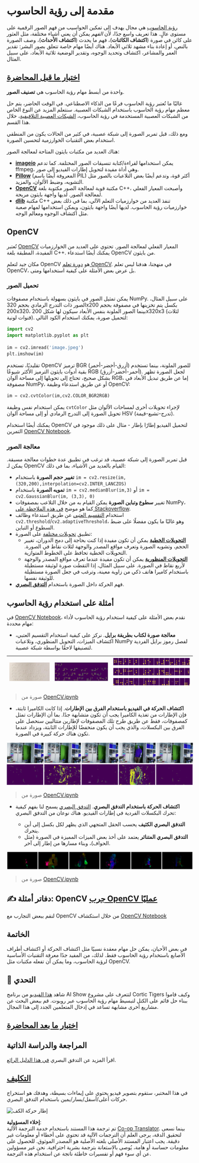 <!--
CO_OP_TRANSLATOR_METADATA:
{
  "original_hash": "4bedc8e702db17260cfe824d58b6cfd4",
  "translation_date": "2025-08-26T09:34:53+00:00",
  "source_file": "lessons/4-ComputerVision/06-IntroCV/README.md",
  "language_code": "ar"
}
-->
# مقدمة إلى رؤية الحاسوب

[رؤية الحاسوب](https://wikipedia.org/wiki/Computer_vision) هي مجال يهدف إلى تمكين الحواسيب من فهم الصور الرقمية على مستوى عالٍ. هذا تعريف واسع جدًا، لأن *الفهم* يمكن أن يعني أشياء مختلفة، مثل العثور على كائن في صورة (**اكتشاف الكائنات**)، فهم ما يحدث (**اكتشاف الأحداث**)، وصف الصورة بالنص، أو إعادة بناء مشهد ثلاثي الأبعاد. هناك أيضًا مهام خاصة تتعلق بصور البشر: تقدير العمر والمشاعر، اكتشاف وتحديد الوجوه، وتقدير الوضعية ثلاثية الأبعاد، على سبيل المثال.

## [اختبار ما قبل المحاضرة](https://red-field-0a6ddfd03.1.azurestaticapps.net/quiz/106)

واحدة من أبسط مهام رؤية الحاسوب هي **تصنيف الصور**.

غالبًا ما تُعتبر رؤية الحاسوب فرعًا من الذكاء الاصطناعي. في الوقت الحاضر، يتم حل معظم مهام رؤية الحاسوب باستخدام الشبكات العصبية. سنتعلم المزيد عن النوع الخاص من الشبكات العصبية المستخدمة في رؤية الحاسوب، [الشبكات العصبية التلافيفية](../07-ConvNets/README.md)، خلال هذا القسم.

ومع ذلك، قبل تمرير الصورة إلى شبكة عصبية، في كثير من الحالات يكون من المنطقي استخدام بعض التقنيات الخوارزمية لتحسين الصورة.

هناك العديد من مكتبات بايثون المتاحة لمعالجة الصور:

* **[imageio](https://imageio.readthedocs.io/en/stable/)** يمكن استخدامها لقراءة/كتابة تنسيقات الصور المختلفة. كما تدعم ffmpeg، وهي أداة مفيدة لتحويل إطارات الفيديو إلى صور.
* **[Pillow](https://pillow.readthedocs.io/en/stable/index.html)** (المعروفة أيضًا باسم PIL) أكثر قوة، وتدعم أيضًا بعض التلاعبات بالصور مثل التشويه، وضبط الألوان، والمزيد.
* **[OpenCV](https://opencv.org/)** مكتبة قوية لمعالجة الصور مكتوبة بلغة C++، وأصبحت المعيار الفعلي لمعالجة الصور. لديها واجهة بايثون مريحة.
* **[dlib](http://dlib.net/)** مكتبة C++ تنفذ العديد من خوارزميات التعلم الآلي، بما في ذلك بعض خوارزميات رؤية الحاسوب. لديها أيضًا واجهة بايثون، ويمكن استخدامها لمهام صعبة مثل اكتشاف الوجوه ومعالم الوجه.

## OpenCV

تُعتبر [OpenCV](https://opencv.org/) المعيار الفعلي لمعالجة الصور. تحتوي على العديد من الخوارزميات المفيدة، المطبقة بلغة C++. يمكنك أيضًا استدعاء OpenCV من بايثون.

مكان جيد لتعلم OpenCV هو [دورة تعلم OpenCV](https://learnopencv.com/getting-started-with-opencv/). في منهجنا، هدفنا ليس تعلم OpenCV، بل عرض بعض الأمثلة على كيفية استخدامها ومتى.

### تحميل الصور

يمكن تمثيل الصور في بايثون بسهولة باستخدام مصفوفات NumPy. على سبيل المثال، الصور ذات التدرج الرمادي بحجم 320x200 بكسل يتم تخزينها في مصفوفة بحجم 200x320، بينما الصور الملونة بنفس الأبعاد سيكون لها شكل 200x320x3 (لثلاث قنوات لونية). لتحميل صورة، يمكنك استخدام الكود التالي:

```python
import cv2
import matplotlib.pyplot as plt

im = cv2.imread('image.jpeg')
plt.imshow(im)
```

تقليديًا، تستخدم OpenCV ترميز BGR (أزرق-أخضر-أحمر) للصور الملونة، بينما تستخدم بقية أدوات بايثون الترميز الأكثر شيوعًا RGB (أحمر-أخضر-أزرق). لجعل الصورة تظهر بشكل صحيح، تحتاج إلى تحويلها إلى مساحة ألوان RGB، إما عن طريق تبديل الأبعاد في مصفوفة NumPy، أو عن طريق استدعاء وظيفة OpenCV:

```python
im = cv2.cvtColor(im,cv2.COLOR_BGR2RGB)
```

يمكن استخدام نفس وظيفة `cvtColor` لإجراء تحويلات أخرى لمساحات الألوان مثل تحويل الصورة إلى التدرج الرمادي أو إلى مساحة ألوان HSV (تدرج-تشبع-قيمة).

يمكنك أيضًا استخدام OpenCV لتحميل الفيديو إطارًا بإطار - مثال على ذلك موجود في التمرين [OpenCV Notebook](../../../../../lessons/4-ComputerVision/06-IntroCV/OpenCV.ipynb).

### معالجة الصور

قبل تمرير الصورة إلى شبكة عصبية، قد ترغب في تطبيق عدة خطوات معالجة مسبقة. يمكن لـ OpenCV القيام بالعديد من الأشياء، بما في ذلك:

* **تغيير حجم الصورة** باستخدام `im = cv2.resize(im, (320,200),interpolation=cv2.INTER_LANCZOS)`
* **تمويه الصورة** باستخدام `im = cv2.medianBlur(im,3)` أو `im = cv2.GaussianBlur(im, (3,3), 0)`
* تغيير **سطوع وتباين الصورة** يمكن القيام به من خلال التلاعب بمصفوفات NumPy، كما هو موضح [في هذه الملاحظة على Stackoverflow](https://stackoverflow.com/questions/39308030/how-do-i-increase-the-contrast-of-an-image-in-python-opencv).
* استخدام [التقسيم العتبي](https://docs.opencv.org/4.x/d7/d4d/tutorial_py_thresholding.html) عن طريق استدعاء وظائف `cv2.threshold`/`cv2.adaptiveThreshold`، وهو غالبًا ما يكون مفضلًا على ضبط السطوع أو التباين.
* تطبيق [تحويلات مختلفة](https://docs.opencv.org/4.5.5/da/d6e/tutorial_py_geometric_transformations.html) على الصورة:
    - **[التحويلات الخطية](https://docs.opencv.org/4.5.5/d4/d61/tutorial_warp_affine.html)** يمكن أن تكون مفيدة إذا كنت بحاجة إلى دمج الدوران، تغيير الحجم، وتشويه الصورة وتعرف مواقع المصدر والوجهة لثلاث نقاط في الصورة. التحويلات الخطية تحافظ على الخطوط المتوازية.
    - **[التحويلات المنظورية](https://medium.com/analytics-vidhya/opencv-perspective-transformation-9edffefb2143)** يمكن أن تكون مفيدة عندما تعرف مواقع المصدر والوجهة لأربع نقاط في الصورة. على سبيل المثال، إذا التقطت صورة لوثيقة مستطيلة باستخدام كاميرا هاتف ذكي من زاوية معينة، وترغب في جعل الصورة مستطيلة للوثيقة نفسها.
* فهم الحركة داخل الصورة باستخدام **[التدفق البصري](https://docs.opencv.org/4.5.5/d4/dee/tutorial_optical_flow.html)**.

## أمثلة على استخدام رؤية الحاسوب

في [OpenCV Notebook](../../../../../lessons/4-ComputerVision/06-IntroCV/OpenCV.ipynb)، نقدم بعض الأمثلة على كيفية استخدام رؤية الحاسوب لأداء مهام محددة:

* **معالجة صورة لكتاب بطريقة برايل**. نركز على كيفية استخدام التقسيم العتبي، اكتشاف الميزات، التحويل المنظوري، وتلاعبات NumPy لفصل رموز برايل الفردية لتصنيفها لاحقًا بواسطة شبكة عصبية.

![صورة برايل](../../../../../translated_images/braille.341962ff76b1bd7044409371d3de09ced5028132aef97344ea4b7468c1208126.ar.jpeg) | ![صورة برايل معالجة](../../../../../translated_images/braille-result.46530fea020b03c76aac532d7d6eeef7f6fb35b55b1001cd21627907dabef3ed.ar.png) | ![رموز برايل](../../../../../translated_images/braille-symbols.0159185ab69d533909dc4d7d26a1971b51401c6a80eb3a5584f250ea880af88b.ar.png)
----|-----|-----

> صورة من [OpenCV.ipynb](../../../../../lessons/4-ComputerVision/06-IntroCV/OpenCV.ipynb)

* **اكتشاف الحركة في الفيديو باستخدام الفرق بين الإطارات**. إذا كانت الكاميرا ثابتة، فإن الإطارات من تغذية الكاميرا يجب أن تكون متشابهة جدًا. بما أن الإطارات تمثل كمصفوفات، فقط عن طريق طرح تلك المصفوفات لإطارين متتاليين سنحصل على الفرق بين البكسلات، والذي يجب أن يكون منخفضًا للإطارات الثابتة، ويزداد عندما تكون هناك حركة كبيرة في الصورة.

![صورة لإطارات الفيديو وفروق الإطارات](../../../../../translated_images/frame-difference.706f805491a0883c938e16447bf5eb2f7d69e812c7f743cbe7d7c7645168f81f.ar.png)

> صورة من [OpenCV.ipynb](../../../../../lessons/4-ComputerVision/06-IntroCV/OpenCV.ipynb)

* **اكتشاف الحركة باستخدام التدفق البصري**. [التدفق البصري](https://docs.opencv.org/3.4/d4/dee/tutorial_optical_flow.html) يسمح لنا بفهم كيفية تحرك البكسلات الفردية في إطارات الفيديو. هناك نوعان من التدفق البصري:

   - **التدفق البصري الكثيف** يحسب الحقل المتجهي الذي يظهر لكل بكسل إلى أين يتحرك.
   - **التدفق البصري المتناثر** يعتمد على أخذ بعض الميزات المميزة في الصورة (مثل الحواف)، وبناء مسارها من إطار إلى آخر.

![صورة للتدفق البصري](../../../../../translated_images/optical.1f4a94464579a83a10784f3c07fe7228514714b96782edf50e70ccd59d2d8c4f.ar.png)

> صورة من [OpenCV.ipynb](../../../../../lessons/4-ComputerVision/06-IntroCV/OpenCV.ipynb)

## ✍️ دفاتر أمثلة: OpenCV [جرب OpenCV عمليًا](../../../../../lessons/4-ComputerVision/06-IntroCV/OpenCV.ipynb)

لنقم ببعض التجارب مع OpenCV من خلال استكشاف [OpenCV Notebook](../../../../../lessons/4-ComputerVision/06-IntroCV/OpenCV.ipynb)

## الخاتمة

في بعض الأحيان، يمكن حل مهام معقدة نسبيًا مثل اكتشاف الحركة أو اكتشاف أطراف الأصابع باستخدام رؤية الحاسوب فقط. لذلك، من المفيد جدًا معرفة التقنيات الأساسية لرؤية الحاسوب، وما يمكن أن تفعله مكتبات مثل OpenCV.

## 🚀 التحدي

شاهد [هذا الفيديو](https://docs.microsoft.com/shows/ai-show/ai-show--2021-opencv-ai-competition--grand-prize-winners--cortic-tigers--episode-32?WT.mc_id=academic-77998-cacaste) من برنامج AI Show لتتعرف على مشروع Cortic Tigers وكيف قاموا ببناء حل قائم على الكتل لتبسيط مهام رؤية الحاسوب عبر روبوت. قم ببعض البحث عن مشاريع أخرى مشابهة تساعد في إدخال المتعلمين الجدد إلى هذا المجال.

## [اختبار ما بعد المحاضرة](https://red-field-0a6ddfd03.1.azurestaticapps.net/quiz/206)

## المراجعة والدراسة الذاتية

اقرأ المزيد عن التدفق البصري [في هذا الدليل الرائع](https://learnopencv.com/optical-flow-in-opencv/).

## [التكليف](lab/README.md)

في هذا المختبر، ستقوم بتصوير فيديو يحتوي على إيماءات بسيطة، وهدفك هو استخراج حركات أعلى/أسفل/يسار/يمين باستخدام التدفق البصري.

<img src="images/palm-movement.png" width="30%" alt="إطار حركة الكف"/>

**إخلاء المسؤولية**:  
تم ترجمة هذا المستند باستخدام خدمة الترجمة الآلية [Co-op Translator](https://github.com/Azure/co-op-translator). بينما نسعى لتحقيق الدقة، يرجى العلم أن الترجمات الآلية قد تحتوي على أخطاء أو معلومات غير دقيقة. يجب اعتبار المستند الأصلي بلغته الأصلية هو المصدر الموثوق. للحصول على معلومات حساسة أو هامة، يُوصى بالاستعانة بترجمة بشرية احترافية. نحن غير مسؤولين عن أي سوء فهم أو تفسيرات خاطئة ناتجة عن استخدام هذه الترجمة.
